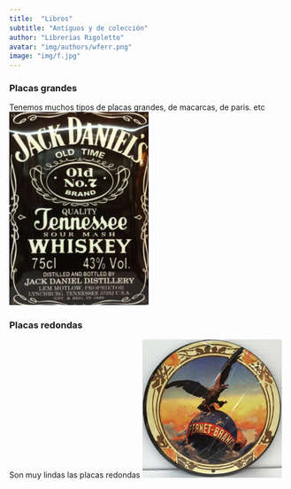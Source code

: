 ```yaml
---
title:  "Libros"
subtitle: "Antiguos y de colección"
author: "Librerias Rigoletto"
avatar: "img/authors/wferr.png"
image: "img/f.jpg"
---
```


### Placas grandes
Tenemos muchos tipos de placas grandes, de macarcas, de paris. etc
<img src="/img/placa.png" class="fit image"  style="max-width: 50%; height: auto;">

### Placas redondas
Son muy lindas las placas redondas
<img src="/img/placaredonda.png" class="fit image"  style="max-width: 50%; height: auto;">

